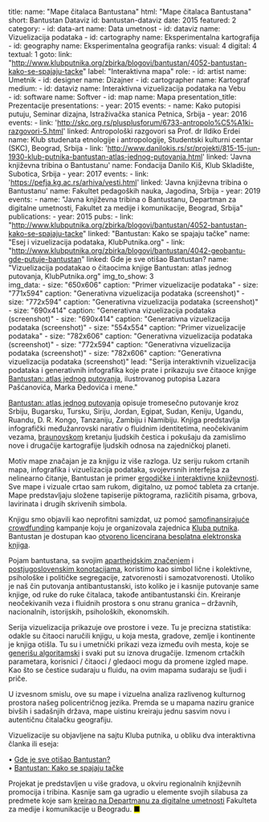 title: 
    name: "Mape čitalaca Bantustana"
    html: "Mape čitalaca Bantustana"
    short: Bantustan Dataviz
id: bantustan-dataviz
date: 2015
featured: 2
category:
    - id: data-art
      name: Data umetnost
    - id: dataviz
      name: Vizuelizacija podataka
    - id: cartography
      name: Eksperimentalna kartografija
    - id: geography
      name: Eksperimentalna geografija
ranks:
    visual: 4
    digital: 4
    textual: 1
goto:
    link: "http://www.klubputnika.org/zbirka/blogovi/bantustan/4052-bantustan-kako-se-spajaju-tacke"
    label: "Interaktivna mapa"
role:
    - id: artist
      name: Umetnik
    - id: designer
      name: Dizajner
    - id: cartographer
      name: Kartograf
medium:
    - id: dataviz
      name: Interaktivna vizuelizacija podataka na Vebu  
    - id: software
      name: Softver
    - id: map
      name: Mapa
presentation_title: Prezentacije
presentations:
    - year: 2015
      events:
        - name: <span class='italic-style'>Kako putopisi putuju</span>, Seminar dizajna, Istraživačka stanica Petnica, Srbija
    - year: 2016
      events:
        - link: 'http://skc.org.rs/plusplusforum/6733-antropolo%C5%A1ki-razgovori-5.html'
          linked: Antropološki razgovori sa Prof. dr Ildiko Erdei 
          name: Klub studenata etnologije i antropologije, Studentski kulturni centar (SKC), Beograd, Srbija
        - link: 'http://www.danilokis.rs/sr/projekti/815-15-jun-1930-klub-putnika-bantustan-atlas-jednog-putovanja.html'
          linked: 'Javna književna tribina o Bantustanu'
          name: Fondacija Danilo Kiš, Klub Skladište, Subotica, Srbija
    - year: 2017
      events:
        - link: 'https://pefja.kg.ac.rs/arhiva/vesti.html'
          linked: 'Javna književna tribina o Bantustanu'
          name: Fakultet pedagoških nauka, Jagodina, Srbija
    - year: 2019
      events:
        - name: "<span class='italic-style'>Javna književna tribina o Bantustanu</span>, Departman za digitalne umetnosti, Fakultet za medije i komunikacije, Beograd, Srbija"
publications:
    - year: 2015
      pubs:
        - link: "http://www.klubputnika.org/zbirka/blogovi/bantustan/4052-bantustan-kako-se-spajaju-tacke" 
          linked: "Bantustan: Kako se spajaju tačke"
          name: "Esej i vizuelizacija podataka, KlubPutnika.org"
        - link: "http://www.klubputnika.org/zbirka/blogovi/bantustan/4042-geobantu-gde-putuje-bantustan" 
          linked: Gde je sve otišao Bantustan?
          name: "Vizuelizacija podatakao o čitaocima knjige <span class='italic-style'>Bantustan: atlas jednog putovanja</span>, KlubPutnika.org"
img_to_show: 3       
img_data:
    - size: "650x606"
      caption: "Primer vizuelizacije podataka"
    - size: "771x594"
      caption: "Generativna vizuelizacija podataka (screenshot)"
    - size: "772x594"
      caption: "Generativna vizuelizacija podataka (screenshot)"
    - size: "690x414"
      caption: "Generativna vizuelizacija podataka (screenshot)"
    - size: "690x414"
      caption: "Generativna vizuelizacija podataka (screenshot)"
    - size: "554x554"
      caption: "Primer vizuelizacije podataka"
    - size: "782x606"
      caption: "Generativna vizuelizacija podataka (screenshot)"
    - size: "772x594"
      caption: "Generativna vizuelizacija podataka (screenshot)"
    - size: "782x606"
      caption: "Generativna vizuelizacija podataka (screenshot)"
lead: "Serija interaktivnih vizuelizacija podataka i generativnih infografika koje prate i prikazuju sve čitaoce knjige <a href='/rad/projekti/bantustan-book'><span class='italic-style'>Bantustan: atlas jednog putovanja</span></a>, ilustrovanog putopisa Lazara Pašćanovića, Marka Đedovića i mene."

<a href='/rad/projekti/bantustan-book'><span class='italic-style'>Bantustan: atlas jednog putovanja</span></a> opisuje tromesečno putovanje kroz Srbiju, Bugarsku, Tursku, Siriju, Jordan, Egipat, Sudan, Keniju, Ugandu, Ruandu, D. R. Kongo, Tanzaniju, Zambiju i Namibiju. Knjiga predstavlja infografički međužanrovski narativ o fluidnim identitetima, neočekivanim vezama, <a href='/rad/projekti/kp-identity'>braunovskom</a> kretanju ljudskih čestica i pokušaju da zamislimo nove i drugačije kartografije ljudskih odnosa na zajedničkoj planeti.

Motiv mape značajan je za knjigu iz više razloga. Uz seriju rukom crtanih mapa, infografika i vizuelizacija podataka, svojevrsnih interfejsa za nelinearno čitanje, Bantustan je primer <a href='https://www.articleworld.org/index.php/Ergodic_literature' target='_blank'>ergodičke i interaktivne književnosti</a>. Sve mape i vizuale crtao sam rukom, digitalno, uz pomoć tableta za crtanje. Mape predstavljaju složene tapiserije piktograma, različitih pisama, grbova, lavirinata i drugih skrivenih simbola.

Knjigu smo objavili kao neprofitni samizdat, uz pomoć <a href='https://en.wikipedia.org/wiki/Crowdfunding' target='_blank'>samofinansirajuće <span class='italic-style'>crowdfunding</span></a> kampanje koju je organizovala zajednica <a href='http://www.klubputnika.org/o-klub-putnika' target='_blank'>Kluba putnika</a>. <span class='italic-style'>Bantustan</span> je dostupan kao <a href='http://www.klubputnika.org/tmp/Bantustan.pdf' target='_blank'>otvoreno licencirana besplatna elektronska knjiga</a>.

Pojam <span class='italic-style'>bantustana</span>, sa svojim <a href='https://en.wikipedia.org/wiki/Bantustan' target='_blank'>aparthejdskim značenjem</a> i <a href='http://monumenttotransformation.org/atlas-of-transformation/html/b/balkans/social-change-in-the-balkans-rastko-mocnik.html' target='_blank'>postjugoslovenskim konotacijama</a>, koristimo kao simbol lične i kolektivne, psihološke i političke segregacije, zatvorenosti i samozatvorenosti. Utoliko je naš čin putovanja <span class='italic-style'>antibantustanski</span>, isto koliko je i kasnije putovanje same knjige, od ruke do ruke čitalaca, takođe <span class='italic-style'>antibantustanski</span> čin. Kreiranje neočekivanih veza i fluidnih prostora s onu stranu granica – državnih, nacionalnih, istorijskih, psiholoških, ekonomskih.
 
 Serija vizuelizacija prikazuje ove prostore i veze. Tu je precizna statistika: odakle su čitaoci naručili knjigu, u koja mesta, gradove, zemlje i kontinente je knjiga otišla. Tu su i umetnički prikazi veza između ovih mesta, koje se <a href='https://en.wikipedia.org/wiki/Algorithmic_art' target='_blank'>generišu algoritamski</a> i svaki put su iznova drugačije. Izmenom crtačkih parametara, korisnici / čitaoci / gledaoci mogu da promene izgled mape. Kao što se čestice sudaraju u fluidu, na ovim mapama sudaraju se ljudi i priče. 
 
 U izvesnom smislu, ove su mape i vizuelna analiza razlivenog kulturnog prostora našeg policentričnog jezika. Premda se u mapama naziru granice bivših i sadašnjih država, mape uistinu kreiraju jednu sasvim novu i autentičnu čitalačku geografiju.
 
 Vizuelizacije su objavljene na sajtu Kluba putnika, u obliku dva interaktivna članka ili eseja:
 
<span class='bullet-padding'>•</span> <a href='http://www.klubputnika.org/zbirka/blogovi/bantustan/4042-geobantu-gde-putuje-bantustan' target='_blank'><span class='italic-style'>Gde je sve otišao Bantustan?</span></a><br>
<span class='bullet-padding'>•</span> <a href='http://www.klubputnika.org/zbirka/blogovi/bantustan/4052-bantustan-kako-se-spajaju-tacke' target='_blank'><span class='italic-style'>Bantustan: Kako se spajaju tačke</span></a><br>

Projekat je predstavljen u više gradova, u okviru regionalnih književnih promocija i tribina. Kasnije sam ga ugradio u elemente svojih silabusa za predmete koje sam <a href='/rad/edukacija#academic'>kreirao na Departmanu za digitalne umetnosti</a> Fakulteta za medije i komunikacije u Beogradu. <mark>&#9632;</mark>